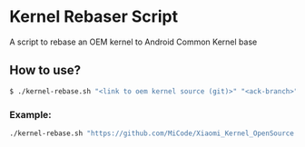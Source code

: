 # Kernel Rebaser Script
A script to rebase an OEM kernel to Android Common Kernel base

## How to use?
```bash
$ ./kernel-rebase.sh "<link to oem kernel source (git)>" "<ack-branch>"
```

### Example:
```bash
./kernel-rebase.sh "https://github.com/MiCode/Xiaomi_Kernel_OpenSource.git -b bsp-duchamp-u-oss" "android-6.1-q"
```
